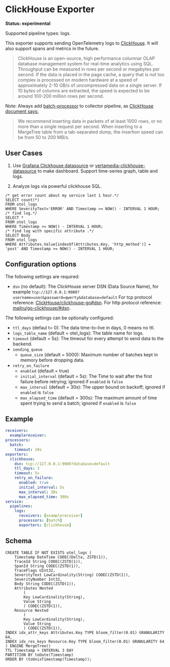 # ClickHouse Exporter

**Status: experimental**

Supported pipeline types: logs.

This exporter supports sending OpenTelemetry logs to [ClickHouse](https://clickhouse.com/). It will also support spans and metrics in the future.
> ClickHouse is an open-source, high performance columnar OLAP database management system for real-time analytics using SQL.
> Throughput can be measured in rows per second or megabytes per second. 
> If the data is placed in the page cache, a query that is not too complex is processed on modern hardware at a speed of approximately 2-10 GB/s of uncompressed data on a single server.
> If 10 bytes of columns are extracted, the speed is expected to be around 100-200 million rows per second.

Note:
Always add [batch-processor](https://github.com/open-telemetry/opentelemetry-collector/tree/main/processor/batchprocessor) to collector pipeline, as [ClickHouse document says:](https://clickhouse.com/docs/en/introduction/performance/#performance-when-inserting-data) 
> We recommend inserting data in packets of at least 1000 rows, or no more than a single request per second. When inserting to a MergeTree table from a tab-separated dump, the insertion speed can be from 50 to 200 MB/s.

## User Cases

1. Use [Grafana Clickhouse datasource](https://grafana.com/grafana/plugins/grafana-clickhouse-datasource/) or
[vertamedia-clickhouse-datasource](https://grafana.com/grafana/plugins/vertamedia-clickhouse-datasource/) to make dashboard.
Support time-series graph, table and logs.

2. Analyze logs via powerful clickhouse SQL.

```clickhouse
/* get error count about my service last 1 hour.*/
SELECT count(*)
FROM otel_logs
WHERE SeverityText='ERROR' AND Timestamp >= NOW() - INTERVAL 1 HOUR;
/* find log.*/
SELECT * 
FROM otel_logs 
WHERE Timestamp >= NOW() - INTERVAL 1 HOUR;
/* find log with specific attribute .*/
SELECT Body
FROM otel_logs 
WHERE Attributes.Value[indexOf(Attributes.Key, 'http_method')] = 'post' AND Timestamp >= NOW() - INTERVAL 1 HOUR;
```

## Configuration options

The following settings are required:

- `dsn` (no default): The ClickHouse server DSN (Data Source Name), for example `tcp://127.0.0.1:9000?username=user&password=qwerty&database=default`
   For tcp protocol reference: [ClickHouse/clickhouse-go#dsn](https://github.com/ClickHouse/clickhouse-go#dsn).
   For http protocol reference: [mailru/go-clickhouse/#dsn](https://github.com/mailru/go-clickhouse/#dsn).

The following settings can be optionally configured:

- `ttl_days` (defaul t= 0): The data time-to-live in days, 0 means no ttl.
- `logs_table_name` (default = otel_logs): The table name for logs.
- `timeout` (default = 5s): The timeout for every attempt to send data to the backend.
- `sending_queue`
  - `queue_size` (default = 5000): Maximum number of batches kept in memory before dropping data.
- `retry_on_failure`
    - `enabled` (default = true)
    - `initial_interval` (default = 5s): The Time to wait after the first failure before retrying; ignored if `enabled` is `false`
    - `max_interval` (default = 30s): The upper bound on backoff; ignored if `enabled` is `false`
    - `max_elapsed_time` (default = 300s): The maximum amount of time spent trying to send a batch; ignored if `enabled` is `false`

## Example

```yaml
receivers:
  examplereceiver:
processors:
  batch:
    timeout: 10s
exporters:
  clickhouse:
    dsn: tcp://127.0.0.1:9000?database=default
    ttl_days: 3
    timeout: 5s
    retry_on_failure:
      enabled: true
      initial_interval: 5s
      max_interval: 30s
      max_elapsed_time: 300s
service:
  pipelines:
    logs:
      receivers: [examplereceiver]
      processors: [batch]
      exporters: [clickhouse]
```

## Schema

```clickhouse
CREATE TABLE IF NOT EXISTS otel_logs (
    Timestamp DateTime CODEC(Delta, ZSTD(1)),
    TraceId String CODEC(ZSTD(1)),
    SpanId String CODEC(ZSTD(1)),
    TraceFlags UInt32,
    SeverityText LowCardinality(String) CODEC(ZSTD(1)),
    SeverityNumber Int32,
    Body String CODEC(ZSTD(1)),
    Attributes Nested
        (
        Key LowCardinality(String),
        Value String
        ) CODEC(ZSTD(1)),
    Resource Nested
        (
        Key LowCardinality(String),
        Value String
        ) CODEC(ZSTD(1)),
INDEX idx_attr_keys Attributes.Key TYPE bloom_filter(0.01) GRANULARITY 64,
INDEX idx_res_keys Resource.Key TYPE bloom_filter(0.01) GRANULARITY 64
) ENGINE MergeTree()
TTL Timestamp + INTERVAL 3 DAY
PARTITION BY toDate(Timestamp)
ORDER BY (toUnixTimestamp(Timestamp));
```